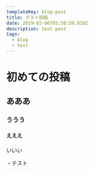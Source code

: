 ```yaml
---
templateKey: blog-post
title: テスト投稿
date: 2019-02-06T03:58:59.819Z
description: test post
tags:
  - blog
  - test
---
```

# 初めての投稿
## あああ
### ううう
#### えええ
いいい

・テスト
